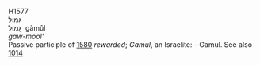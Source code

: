 H1577  
גּמוּל  
גָּמוּל ‎ gâmûl  
*gaw-mool‘*  
Passive participle of [1580](h1580) *rewarded*; *Gamul*, an Israelite: -
Gamul. See also [1014](h1014)  
